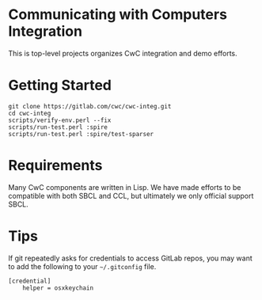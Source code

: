 # Communicating with Computers Integration

This is top-level projects organizes CwC integration and demo efforts.

# Getting Started

```
git clone https://gitlab.com/cwc/cwc-integ.git
cd cwc-integ
scripts/verify-env.perl --fix
scripts/run-test.perl :spire
scripts/run-test.perl :spire/test-sparser
```

# Requirements

Many CwC components are written in Lisp. We have made efforts to be
compatible with both SBCL and CCL, but ultimately we only official
support SBCL.

# Tips

If git repeatedly asks for credentials to access GitLab repos, you may
want to add the following to your ```~/.gitconfig``` file.
```
[credential]
    helper = osxkeychain
```
